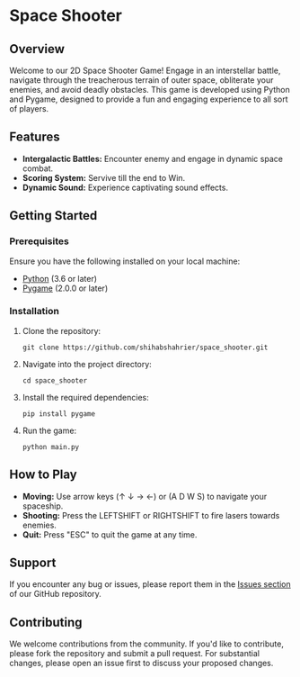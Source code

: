 # Space Shooter

## Overview

Welcome to our 2D Space Shooter Game! Engage in an interstellar battle, navigate through the treacherous terrain of outer space, obliterate your enemies, and avoid deadly obstacles. This game is developed using Python and Pygame, designed to provide a fun and engaging experience to all sort of players.

## Features

- **Intergalactic Battles:** Encounter enemy and engage in dynamic space combat.
- **Scoring System:** Servive till the end to Win.
- **Dynamic Sound:** Experience captivating sound effects.

## Getting Started

### Prerequisites

Ensure you have the following installed on your local machine:

- [Python](https://www.python.org/downloads/) (3.6 or later)
- [Pygame](https://www.pygame.org/wiki/GettingStarted) (2.0.0 or later)

### Installation

1. Clone the repository:
   ```
   git clone https://github.com/shihabshahrier/space_shooter.git
   ```
2. Navigate into the project directory:
   ```
   cd space_shooter
   ```
3. Install the required dependencies:
   ```
   pip install pygame
   ```
4. Run the game:
   ```
   python main.py
   ```

## How to Play

- **Moving:** Use arrow keys (↑ ↓ → ←) or (A D W S) to navigate your spaceship.
- **Shooting:** Press the LEFTSHIFT or RIGHTSHIFT to fire lasers towards enemies.
- **Quit:** Press "ESC" to quit the game at any time.


## Support

If you encounter any bug or issues, please report them in the [Issues section](https://github.com/your-username/space_shooter/issues) of our GitHub repository.

## Contributing

We welcome contributions from the community. If you'd like to contribute, please fork the repository and submit a pull request. For substantial changes, please open an issue first to discuss your proposed changes.

